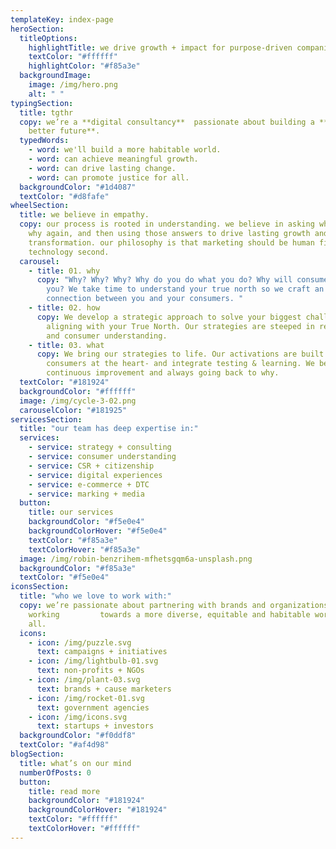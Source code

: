 ```yaml
---
templateKey: index-page
heroSection:
  titleOptions:
    highlightTitle: we drive growth + impact for purpose-driven companies.
    textColor: "#ffffff"
    highlightColor: "#f85a3e"
  backgroundImage:
    image: /img/hero.png
    alt: " "
typingSection:
  title: tgthr
  copy: we’re a **digital consultancy**  passionate about building a **radically
    better future**.
  typedWords:
    - word: we'll build a more habitable world.
    - word: can achieve meaningful growth.
    - word: can drive lasting change.
    - word: can promote justice for all.
  backgroundColor: "#1d4087"
  textColor: "#d8fafe"
wheelSection:
  title: we believe in empathy.
  copy: our process is rooted in understanding. we believe in asking why, asking
    why again, and then using those answers to drive lasting growth and
    transformation. our philosophy is that marketing should be human first and
    technology second.
  carousel:
    - title: 01. why
      copy: "Why? Why? Why? Why do you do what you do? Why will consumers buy from
        you? We take time to understand your true north so we craft an authentic
        connection between you and your consumers. "
    - title: 02. how
      copy: We develop a strategic approach to solve your biggest challenges while
        aligning with your True North. Our strategies are steeped in research
        and consumer understanding.
    - title: 03. what
      copy: We bring our strategies to life. Our activations are built with your
        consumers at the heart- and integrate testing & learning. We believe in
        continuous improvement and always going back to why.
  textColor: "#181924"
  backgroundColor: "#ffffff"
  image: /img/cycle-3-02.png
  carouselColor: "#181925"
servicesSection:
  title: "our team has deep expertise in:"
  services:
    - service: strategy + consulting
    - service: consumer understanding
    - service: CSR + citizenship
    - service: digital experiences
    - service: e-commerce + DTC
    - service: marking + media
  button:
    title: our services
    backgroundColor: "#f5e0e4"
    backgroundColorHover: "#f5e0e4"
    textColor: "#f85a3e"
    textColorHover: "#f85a3e"
  image: /img/robin-benzrihem-mfhetsgqm6a-unsplash.png
  backgroundColor: "#f85a3e"
  textColor: "#f5e0e4"
iconsSection:
  title: "who we love to work with:"
  copy: we’re passionate about partnering with brands and organizations that are
    working         towards a more diverse, equitable and habitable world for
    all.
  icons:
    - icon: /img/puzzle.svg
      text: campaigns + initiatives
    - icon: /img/lightbulb-01.svg
      text: non-profits + NGOs
    - icon: /img/plant-03.svg
      text: brands + cause marketers
    - icon: /img/rocket-01.svg
      text: government agencies
    - icon: /img/icons.svg
      text: startups + investors
  backgroundColor: "#f0ddf8"
  textColor: "#af4d98"
blogSection:
  title: what’s on our mind
  numberOfPosts: 0
  button:
    title: read more
    backgroundColor: "#181924"
    backgroundColorHover: "#181924"
    textColor: "#ffffff"
    textColorHover: "#ffffff"
---
```


